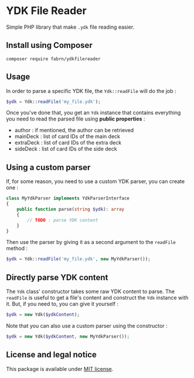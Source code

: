 # YDK File Reader

Simple PHP library that make `.ydk` file reading easier.

## Install using Composer

```shell
composer require fabrn/ydkfilereader
```

## Usage

In order to parse a specific YDK file, the `Ydk::readFile` will do the job :

```php
$ydk = Ydk::readFile('my_file.ydk');
```

Once you've done that, you get an `Ydk` instance that contains everything you need
to read the parsed file using **public properties** :

- author : if mentioned, the author can be retrieved
- mainDeck : list of card IDs of the main deck
- extraDeck : list of card IDs of the extra deck
- sideDeck : list of card IDs of the side deck

## Using a custom parser

If, for some reason, you need to use a custom YDK parser, you can create one :

```php
class MyYdkParser implements YdkParserInterface
{
    public function parse(string $ydk): array
    {
        // TODO : parse YDK content
    }
}
```

Then use the parser by giving it as a second argument to the `readFile` method :

```php
$ydk = Ydk::readFile('my_file.ydk', new MyYdkParser());
```

## Directly parse YDK content

The `Ydk` class' constructor takes some raw YDK content to parse. The `readFile` is
useful to get a file's content and construct the `Ydk` instance with it. But, if you
need to, you can give it yourself :

```php
$ydk = new Ydk($ydkContent);
```

Note that you can also use a custom parser using the constructor :

```php
$ydk = new Ydk($ydkContent, new MyYdkParser());
```

## License and legal notice

This package is available under [MIT license](https://choosealicense.com/licenses/mit/).